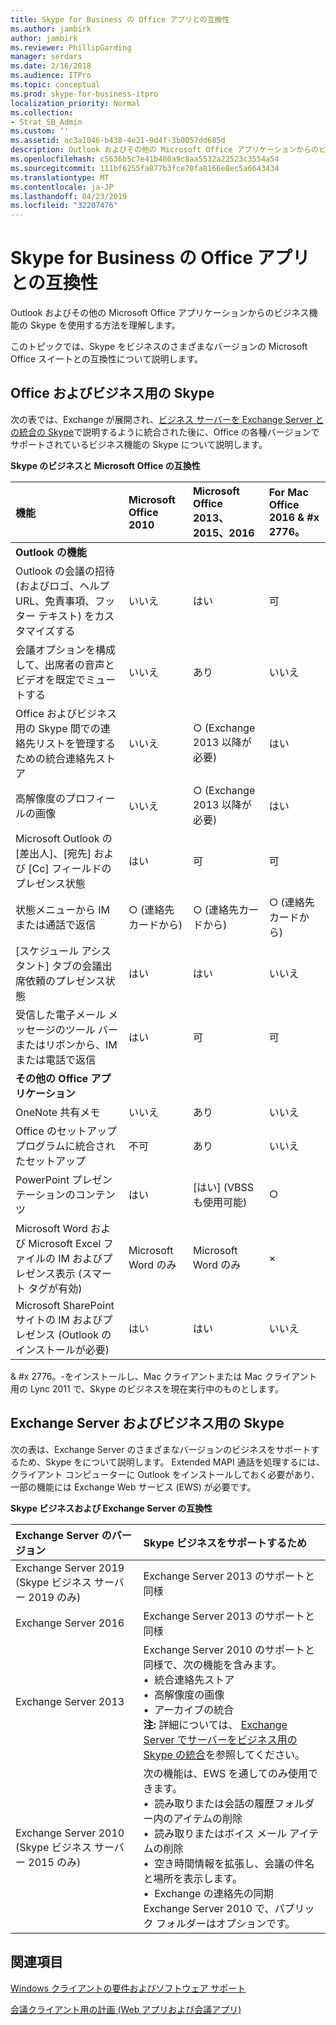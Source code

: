 ```yaml
---
title: Skype for Business の Office アプリとの互換性
ms.author: jambirk
author: jambirk
ms.reviewer: PhillipGarding
manager: serdars
ms.date: 2/16/2018
ms.audience: ITPro
ms.topic: conceptual
ms.prod: skype-for-business-itpro
localization_priority: Normal
ms.collection:
- Strat_SB_Admin
ms.custom: ''
ms.assetid: ac3a1046-b438-4e21-9d4f-3b0057dd685d
description: Outlook およびその他の Microsoft Office アプリケーションからのビジネス機能の Skype を使用する方法を理解します。
ms.openlocfilehash: c5636b5c7e41b480a9c8aa5532a22523c3554a54
ms.sourcegitcommit: 111bf6255fa877b3fce70fa8166e8ec5a6643434
ms.translationtype: MT
ms.contentlocale: ja-JP
ms.lasthandoff: 04/23/2019
ms.locfileid: "32207476"
---
```

# <a name="skype-for-business-compatibility-with-office-apps"></a>Skype for Business の Office アプリとの互換性
 
Outlook およびその他の Microsoft Office アプリケーションからのビジネス機能の Skype を使用する方法を理解します。
  
このトピックでは、Skype をビジネスのさまざまなバージョンの Microsoft Office スイートとの互換性について説明します。 
  
## <a name="office-and-skype-for-business"></a>Office およびビジネス用の Skype

次の表では、Exchange が展開され、[ビジネス サーバーを Exchange Server との統合の Skype](../../deploy/integrate-with-exchange-server/integrate-with-exchange-server.md)で説明するように統合された後に、Office の各種バージョンでサポートされているビジネス機能の Skype について説明します。
  
**Skype のビジネスと Microsoft Office の互換性**

|**機能**|**Microsoft Office 2010**|**Microsoft Office 2013、2015、2016**|**For Mac Office 2016** & #x 2776。 |
|:-----|:-----|:-----|:-----|
|**Outlook の機能** ||||
|Outlook の会議の招待 (およびロゴ、ヘルプ URL、免責事項、フッター テキスト) をカスタマイズする  |いいえ  |はい   |可|
|会議オプションを構成して、出席者の音声とビデオを既定でミュートする    |いいえ    |あり    |いいえ    |
|Office およびビジネス用の Skype 間での連絡先リストを管理するための統合連絡先ストア    |いいえ    |○ (Exchange 2013 以降が必要)    |はい    |
|高解像度のプロフィールの画像    |いいえ    |○ (Exchange 2013 以降が必要)    |はい    |
|Microsoft Outlook の [差出人]、[宛先] および [Cc] フィールドのプレゼンス状態    |はい    |可    |可    |
|状態メニューから IM または通話で返信    |○ (連絡先カードから)    |○ (連絡先カードから)    |○ (連絡先カードから)    |
|[スケジュール アシスタント] タブの会議出席依頼のプレゼンス状態    |はい    |はい    |いいえ    |
|受信した電子メール メッセージのツール バーまたはリボンから、IM または電話で返信    |はい    |可    |可    |
|**その他の Office アプリケーション**   ||||
|OneNote 共有メモ    |いいえ    |あり    |いいえ    |
|Office のセットアップ プログラムに統合されたセットアップ    |不可    |あり    |いいえ    |
|PowerPoint プレゼンテーションのコンテンツ    |はい    |[はい] (VBSS も使用可能)    |○    |
|Microsoft Word および Microsoft Excel ファイルの IM およびプレゼンス表示 (スマート タグが有効)    |Microsoft Word のみ    |Microsoft Word のみ    |×    |
|Microsoft SharePoint サイトの IM およびプレゼンス (Outlook のインストールが必要)    |はい    |はい    |いいえ    |
   
& #x 2776。-をインストールし、Mac クライアントまたは Mac クライアント用の Lync 2011 で、Skype のビジネスを現在実行中のものとします。
  
## <a name="exchange-server-and-skype-for-business"></a>Exchange Server およびビジネス用の Skype

次の表は、Exchange Server のさまざまなバージョンのビジネスをサポートするため、Skype をについて説明します。 Extended MAPI 通話を処理するには、クライアント コンピューターに Outlook をインストールしておく必要があり、一部の機能には Exchange Web サービス (EWS) が必要です。
  
**Skype ビジネスおよび Exchange Server の互換性**

|**Exchange Server のバージョン**|**Skype ビジネスをサポートするため**|
|:-----|:-----|
|Exchange Server 2019 (Skype ビジネス サーバー 2019 のみ) |Exchange Server 2013 のサポートと同様    |
|Exchange Server 2016    |Exchange Server 2013 のサポートと同様  <br/> |
|Exchange Server 2013  <br/> |Exchange Server 2010 のサポートと同様で、次の機能を含みます。   <br/>&bull;&nbsp;&nbsp;統合連絡先ストア  <br/>&bull;&nbsp;&nbsp;高解像度の画像  <br/>&bull;&nbsp;&nbsp;アーカイブの統合  <br/> **注:** 詳細については、 [Exchange Server でサーバーをビジネス用の Skype の統合](../../deploy/integrate-with-exchange-server/integrate-with-exchange-server.md)を参照してください。  <br/> |
|Exchange Server 2010  <br/>(Skype ビジネス サーバー 2015 のみ) |次の機能は、EWS を通してのみ使用できます。  <br/>&bull;&nbsp;&nbsp;読み取りまたは会話の履歴フォルダー内のアイテムの削除  <br/>&bull;&nbsp;&nbsp;読み取りまたはボイス メール アイテムの削除  <br/>&bull;&nbsp;&nbsp;空き時間情報を拡張し、会議の件名と場所を表示します。  <br/>&bull;&nbsp;&nbsp;Exchange の連絡先の同期  <br/> Exchange Server 2010 で、パブリック フォルダーはオプションです。  <br/> |
   
## <a name="see-also"></a>関連項目
 
[Windows クライアントの要件およびソフトウェア サポート](windows-requirements.md)
  
[会議クライアント用の計画 (Web アプリおよび会議アプリ)](meetings-clients.md)

